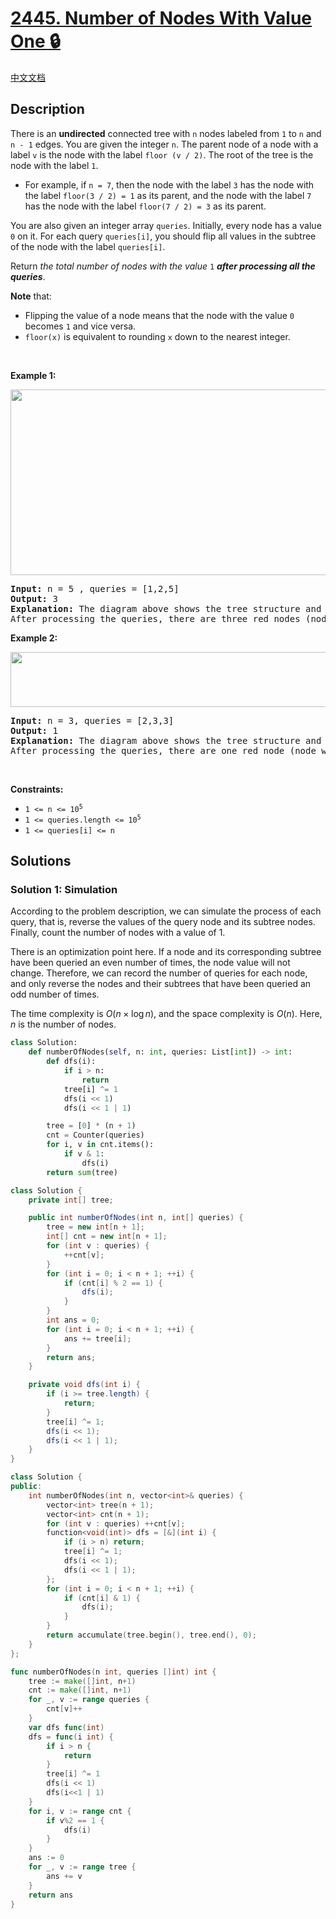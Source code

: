 # [2445. Number of Nodes With Value One 🔒](https://leetcode.com/problems/number-of-nodes-with-value-one)

[中文文档](/solution/2400-2499/2445.Number%20of%20Nodes%20With%20Value%20One/README.md)

<!-- tags:Tree,Depth-First Search,Breadth-First Search,Binary Tree -->

<!-- difficulty:Medium -->

## Description

<p>There is an <strong>undirected</strong> connected tree with <code>n</code> nodes labeled from <code>1</code> to <code>n</code> and <code>n - 1</code> edges. You are given the integer <code>n</code>. The parent node of a node with a label <code>v</code> is the node with the label <code>floor (v / 2)</code>. The root of the tree is the node with the label <code>1</code>.</p>

<ul>
	<li>For example, if <code>n = 7</code>, then the node with the label <code>3</code> has the node with the label <code>floor(3 / 2) = 1</code> as its parent, and the node with the label <code>7</code> has the node with the label <code>floor(7 / 2) = 3</code> as its parent.</li>
</ul>

<p>You are also given an integer array <code>queries</code>. Initially, every node has a value <code>0</code> on it. For each query <code>queries[i]</code>, you should flip all values in the subtree of the node with the label <code>queries[i]</code>.</p>

<p>Return <em>the total number of nodes with the value </em><code>1</code><em> <strong>after processing all the queries</strong></em>.</p>

<p><strong>Note</strong> that:</p>

<ul>
	<li>Flipping the value of a node means that the node with the value <code>0</code> becomes <code>1</code> and vice versa.</li>
	<li><code>floor(x)</code> is equivalent to rounding <code>x</code> down to the nearest integer.</li>
</ul>

<p>&nbsp;</p>
<p><strong class="example">Example 1:</strong></p>
<img alt="" src="https://fastly.jsdelivr.net/gh/doocs/leetcode@main/solution/2400-2499/2445.Number%20of%20Nodes%20With%20Value%20One/images/ex1.jpg" style="width: 600px; height: 297px;" />
<pre>
<strong>Input:</strong> n = 5 , queries = [1,2,5]
<strong>Output:</strong> 3
<strong>Explanation:</strong> The diagram above shows the tree structure and its status after performing the queries. The blue node represents the value 0, and the red node represents the value 1.
After processing the queries, there are three red nodes (nodes with value 1): 1, 3, and 5.
</pre>

<p><strong class="example">Example 2:</strong></p>
<img alt="" src="https://fastly.jsdelivr.net/gh/doocs/leetcode@main/solution/2400-2499/2445.Number%20of%20Nodes%20With%20Value%20One/images/ex2.jpg" style="width: 650px; height: 88px;" />
<pre>
<strong>Input:</strong> n = 3, queries = [2,3,3]
<strong>Output:</strong> 1
<strong>Explanation:</strong> The diagram above shows the tree structure and its status after performing the queries. The blue node represents the value 0, and the red node represents the value 1.
After processing the queries, there are one red node (node with value 1): 2.
</pre>

<p>&nbsp;</p>
<p><strong>Constraints:</strong></p>

<ul>
	<li><code>1 &lt;= n &lt;= 10<sup>5</sup></code></li>
	<li><code>1 &lt;= queries.length &lt;= 10<sup>5</sup></code></li>
	<li><code>1 &lt;= queries[i] &lt;= n</code></li>
</ul>

## Solutions

### Solution 1: Simulation

According to the problem description, we can simulate the process of each query, that is, reverse the values of the query node and its subtree nodes. Finally, count the number of nodes with a value of 1.

There is an optimization point here. If a node and its corresponding subtree have been queried an even number of times, the node value will not change. Therefore, we can record the number of queries for each node, and only reverse the nodes and their subtrees that have been queried an odd number of times.

The time complexity is $O(n \times \log n)$, and the space complexity is $O(n)$. Here, $n$ is the number of nodes.

<!-- tabs:start -->

```python
class Solution:
    def numberOfNodes(self, n: int, queries: List[int]) -> int:
        def dfs(i):
            if i > n:
                return
            tree[i] ^= 1
            dfs(i << 1)
            dfs(i << 1 | 1)

        tree = [0] * (n + 1)
        cnt = Counter(queries)
        for i, v in cnt.items():
            if v & 1:
                dfs(i)
        return sum(tree)
```

```java
class Solution {
    private int[] tree;

    public int numberOfNodes(int n, int[] queries) {
        tree = new int[n + 1];
        int[] cnt = new int[n + 1];
        for (int v : queries) {
            ++cnt[v];
        }
        for (int i = 0; i < n + 1; ++i) {
            if (cnt[i] % 2 == 1) {
                dfs(i);
            }
        }
        int ans = 0;
        for (int i = 0; i < n + 1; ++i) {
            ans += tree[i];
        }
        return ans;
    }

    private void dfs(int i) {
        if (i >= tree.length) {
            return;
        }
        tree[i] ^= 1;
        dfs(i << 1);
        dfs(i << 1 | 1);
    }
}
```

```cpp
class Solution {
public:
    int numberOfNodes(int n, vector<int>& queries) {
        vector<int> tree(n + 1);
        vector<int> cnt(n + 1);
        for (int v : queries) ++cnt[v];
        function<void(int)> dfs = [&](int i) {
            if (i > n) return;
            tree[i] ^= 1;
            dfs(i << 1);
            dfs(i << 1 | 1);
        };
        for (int i = 0; i < n + 1; ++i) {
            if (cnt[i] & 1) {
                dfs(i);
            }
        }
        return accumulate(tree.begin(), tree.end(), 0);
    }
};
```

```go
func numberOfNodes(n int, queries []int) int {
	tree := make([]int, n+1)
	cnt := make([]int, n+1)
	for _, v := range queries {
		cnt[v]++
	}
	var dfs func(int)
	dfs = func(i int) {
		if i > n {
			return
		}
		tree[i] ^= 1
		dfs(i << 1)
		dfs(i<<1 | 1)
	}
	for i, v := range cnt {
		if v%2 == 1 {
			dfs(i)
		}
	}
	ans := 0
	for _, v := range tree {
		ans += v
	}
	return ans
}
```

<!-- tabs:end -->

<!-- end -->
